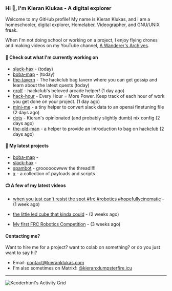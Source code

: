### Hi 👋, I'm Kieran Klukas - A digital explorer 

Welcome to my GitHub profile! My name is Kieran Klukas, and I am a homeschooler, digital explorer, Homelaber, Videographer, and GNU/UNIX freak.

When I'm not doing school or working on a project, I enjoy flying drones and making videos on my YouTube channel, [A Wanderer's Archives](https://youtube.com/@wanderer.archives).

#### 👷 Check out what I'm currently working on

- [slack-hax](https://github.com/kcoderhtml/slack-hax) -  (today)
- [boba-map](https://github.com/kcoderhtml/boba-map) -  (today)
- [the-tavern](https://github.com/kcoderhtml/the-tavern) - The hackclub bag tavern where you can get gossip and learn about the latest quests (today)
- [grolf](https://github.com/kcoderhtml/grolf) - hackclub's beloved arcade helper! (1 day ago)
- [hack-hour](https://github.com/hackclub/hack-hour) - Every Hour = More Power. Keep track of each hour of work you get done on your project. (1 day ago)
- [mini-me](https://github.com/kcoderhtml/mini-me) - a tiny helper to convert slack data to an openai finetuning file (2 days ago)
- [dots](https://github.com/kcoderhtml/dots) - Kieran's opinionated (and probably slightly dumb) nix config (2 days ago)
- [the-old-man](https://github.com/kcoderhtml/the-old-man) - a helper to provide an introduction to bag on hackclub (2 days ago)

#### 🌱 My latest projects

- [boba-map](https://github.com/kcoderhtml/boba-map) - 
- [slack-hax](https://github.com/kcoderhtml/slack-hax) - 
- [spambot](https://github.com/kcoderhtml/spambot) - groooooowww the thread!!!!
- [x](https://github.com/kcoderhtml/x) - a collection of payloads and scripts

#### 📺 A few of my latest videos

- [when you just can't resist the spot #frc #robotics #hopefullycinematic](https://www.youtube.com/watch?v=Y7SZ_TDleGM) - (1 week ago)

- [the little led cube that kinda could](https://www.youtube.com/watch?v=um7v7Y04vGw) - (2 weeks ago)

- [My first FRC Robotics Competition](https://www.youtube.com/watch?v=w_o2-eqkbCk) - (3 weeks ago)



#### Contacting me?

Want to hire me for a project? want to colab on something? or do you just want to say hi?

- Email: [contact@kieranklukas.com](mailto:contact@kieranklukas.com)
- I'm also sometimes on Matrix!: [@kieran:dumpsterfire.icu](https://matrix.to/#/@kieran.matrix.dumpsterfire.icu)

---

![Kcoderhtml's Activity Grid](https://raw.githubusercontent.com/kcoderhtml/kcoderhtml/output/github-contribution-grid-snake.svg)
